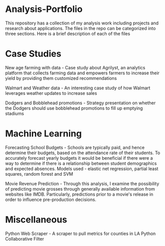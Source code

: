 # Analysis-Portfolio

This repository has a collection of my analysis work including projects and research about applications. The files in the repo can be categorized into three sections. Here is a brief description of each of the files

# Case Studies
New age farming with data - Case study about Agrilyst, an analytics platform that collects farming data and empowers farmers to increase their yield by providing them customized recommendations

Walmart and Weather data - An interesting case study of how Walmart leverages weather updates to increase sales

Dodgers and Bobblehead promotions - Strategy presentation on whether the Dodgers should use bobblehead promotions to fill up emptying stadiums




# Machine Learning
Forecasting School Budgets - Schools are typically paid, and hence determine their budgets, based on the attendance rate of their students. To accurately forecast yearly budgets it would be beneficial if there were a way to determine if there is a relationship between student demographics and expected absences. Models used - elastic net regression, partial least squares, random forest and SVM

Movie Revenue Prediction - Through this analysis, I examine the possibility of predicting movie grosses through generally available information from websites like IMDB. Particularly, predictions prior to a movie's release in order to influence pre-production decisions. 


# Miscellaneous
Python Web Scraper - A scraper to pull metrics for counties in LA
Python Collaborative Filter

